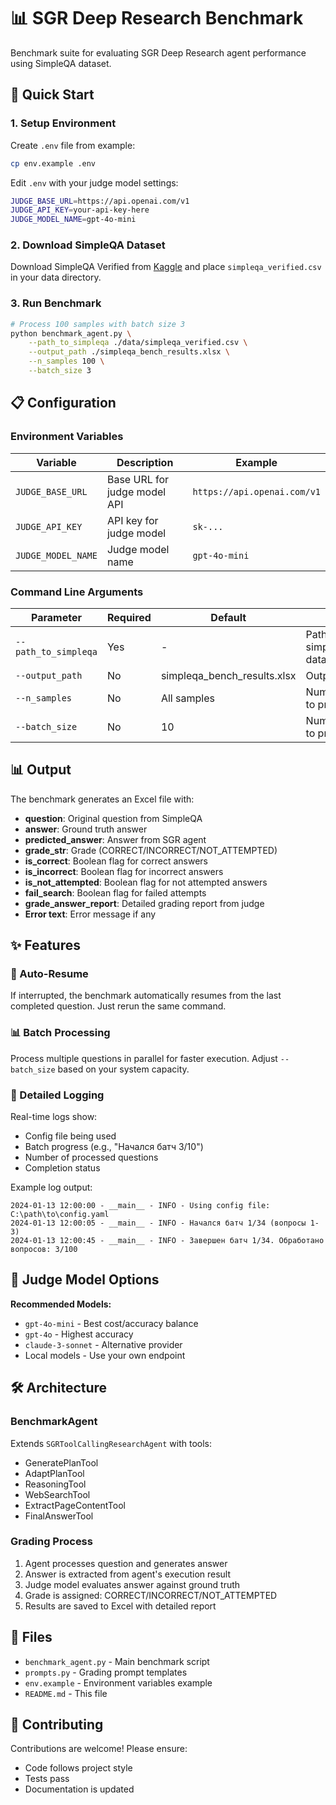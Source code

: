 # 📊 SGR Deep Research Benchmark

Benchmark suite for evaluating SGR Deep Research agent performance using SimpleQA dataset.

## 🚀 Quick Start

### 1. Setup Environment

Create `.env` file from example:

```bash
cp env.example .env
```

Edit `.env` with your judge model settings:

```bash
JUDGE_BASE_URL=https://api.openai.com/v1
JUDGE_API_KEY=your-api-key-here
JUDGE_MODEL_NAME=gpt-4o-mini
```

### 2. Download SimpleQA Dataset

Download SimpleQA Verified from [Kaggle](https://www.kaggle.com/datasets/deepmind/simpleqa-verified/data) and place `simpleqa_verified.csv` in your data directory.

### 3. Run Benchmark

```bash
# Process 100 samples with batch size 3
python benchmark_agent.py \
    --path_to_simpleqa ./data/simpleqa_verified.csv \
    --output_path ./simpleqa_bench_results.xlsx \
    --n_samples 100 \
    --batch_size 3
```

## 📋 Configuration

### Environment Variables

| Variable           | Description                  | Example                     |
| ------------------ | ---------------------------- | --------------------------- |
| `JUDGE_BASE_URL`   | Base URL for judge model API | `https://api.openai.com/v1` |
| `JUDGE_API_KEY`    | API key for judge model      | `sk-...`                    |
| `JUDGE_MODEL_NAME` | Judge model name             | `gpt-4o-mini`               |

### Command Line Arguments

| Parameter            | Required | Default                     | Description                                |
| -------------------- | -------- | --------------------------- | ------------------------------------------ |
| `--path_to_simpleqa` | Yes      | -                           | Path to simpleqa_verified.csv dataset      |
| `--output_path`      | No       | simpleqa_bench_results.xlsx | Output Excel file path                     |
| `--n_samples`        | No       | All samples                 | Number of samples to process               |
| `--batch_size`       | No       | 10                          | Number of questions to process in parallel |

## 📊 Output

The benchmark generates an Excel file with:

- **question**: Original question from SimpleQA
- **answer**: Ground truth answer
- **predicted_answer**: Answer from SGR agent
- **grade_str**: Grade (CORRECT/INCORRECT/NOT_ATTEMPTED)
- **is_correct**: Boolean flag for correct answers
- **is_incorrect**: Boolean flag for incorrect answers
- **is_not_attempted**: Boolean flag for not attempted answers
- **fail_search**: Boolean flag for failed attempts
- **grade_answer_report**: Detailed grading report from judge
- **Error text**: Error message if any

## ✨ Features

### 🔄 Auto-Resume

If interrupted, the benchmark automatically resumes from the last completed question. Just rerun the same command.

### 📊 Batch Processing

Process multiple questions in parallel for faster execution. Adjust `--batch_size` based on your system capacity.

### 📝 Detailed Logging

Real-time logs show:

- Config file being used
- Batch progress (e.g., "Начался батч 3/10")
- Number of processed questions
- Completion status

Example log output:

```
2024-01-13 12:00:00 - __main__ - INFO - Using config file: C:\path\to\config.yaml
2024-01-13 12:00:05 - __main__ - INFO - Начался батч 1/34 (вопросы 1-3)
2024-01-13 12:00:45 - __main__ - INFO - Завершен батч 1/34. Обработано вопросов: 3/100
```

## 🎯 Judge Model Options

**Recommended Models:**

- `gpt-4o-mini` - Best cost/accuracy balance
- `gpt-4o` - Highest accuracy
- `claude-3-sonnet` - Alternative provider
- Local models - Use your own endpoint

## 🛠️ Architecture

### BenchmarkAgent

Extends `SGRToolCallingResearchAgent` with tools:

- GeneratePlanTool
- AdaptPlanTool
- ReasoningTool
- WebSearchTool
- ExtractPageContentTool
- FinalAnswerTool

### Grading Process

1. Agent processes question and generates answer
2. Answer is extracted from agent's execution result
3. Judge model evaluates answer against ground truth
4. Grade is assigned: CORRECT/INCORRECT/NOT_ATTEMPTED
5. Results are saved to Excel with detailed report

## 📁 Files

- `benchmark_agent.py` - Main benchmark script
- `prompts.py` - Grading prompt templates
- `env.example` - Environment variables example
- `README.md` - This file

## 🤝 Contributing

Contributions are welcome! Please ensure:

- Code follows project style
- Tests pass
- Documentation is updated
